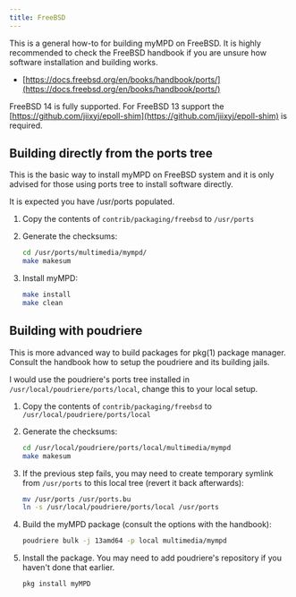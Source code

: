 ```yaml
---
title: FreeBSD
---
```


This is a general how-to for building myMPD on FreeBSD. It is highly recommended to check the FreeBSD handbook if you are unsure how software installation and building works.

- [https://docs.freebsd.org/en/books/handbook/ports/](https://docs.freebsd.org/en/books/handbook/ports/)

FreeBSD 14 is fully supported. For FreeBSD 13 support the [https://github.com/jiixyj/epoll-shim](https://github.com/jiixyj/epoll-shim) is required.

## Building directly from the ports tree

This is the basic way to install myMPD on FreeBSD system and it is only advised for those using ports tree to install software directly.

It is expected you have /usr/ports populated.

1. Copy the contents of `contrib/packaging/freebsd` to `/usr/ports`
2. Generate the checksums:

    ``` sh
    cd /usr/ports/multimedia/mympd/
    make makesum
    ```

3. Install myMPD:

    ``` sh
    make install
    make clean
    ```

## Building with poudriere

This is more advanced way to build packages for pkg(1) package manager.
Consult the handbook how to setup the poudriere and its building jails.

I would use the poudriere's ports tree installed in `/usr/local/poudriere/ports/local`, change this to your local setup.

1. Copy the contents of `contrib/packaging/freebsd` to `/usr/local/poudriere/ports/local`
2. Generate the checksums:

    ``` sh
    cd /usr/local/poudriere/ports/local/multimedia/mympd
    make makesum
    ```

3. If the previous step fails, you may need to create temporary symlink from `/usr/ports` to this local tree (revert it back afterwards):

    ``` sh
    mv /usr/ports /usr/ports.bu
    ln -s /usr/local/poudriere/ports/local /usr/ports
    ```

4. Build the myMPD package (consult the options with the handbook):

    ``` sh
    poudriere bulk -j 13amd64 -p local multimedia/mympd
    ```

5. Install the package. You may need to add poudriere's repository if you haven't done that earlier.

    ``` sh
    pkg install myMPD
    ```
